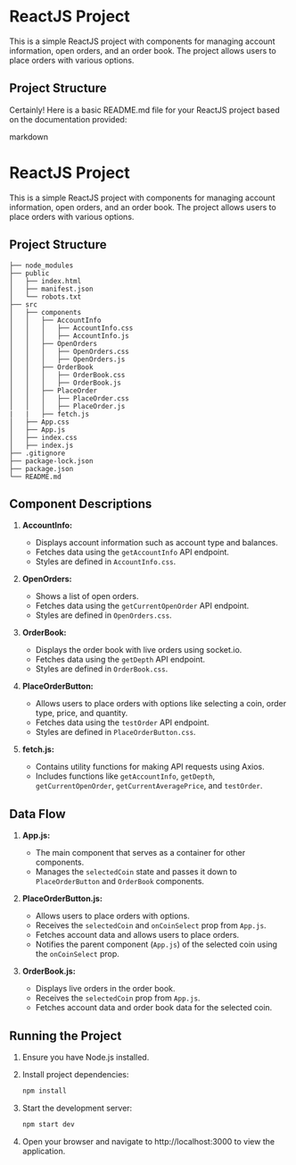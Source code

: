 # ReactJS Project

This is a simple ReactJS project with components for managing account information, open orders, and an order book. The project allows users to place orders with various options.

## Project Structure

Certainly! Here is a basic README.md file for your ReactJS project based on the documentation provided:

markdown

# ReactJS Project

This is a simple ReactJS project with components for managing account information, open orders, and an order book. The project allows users to place orders with various options.

## Project Structure

```
├── node_modules
├── public
│   ├── index.html
│   ├── manifest.json
│   └── robots.txt
├── src
│   ├── components
│   │   ├── AccountInfo
│   │   │   ├── AccountInfo.css
│   │   │   ├── AccountInfo.js
│   │   ├── OpenOrders
│   │   │   ├── OpenOrders.css
│   │   │   ├── OpenOrders.js
│   │   ├── OrderBook
│   │   │   ├── OrderBook.css
│   │   │   ├── OrderBook.js
│   │   ├── PlaceOrder
│   │   │   ├── PlaceOrder.css
│   │   │   ├── PlaceOrder.js
|   |   ├── fetch.js
│   ├── App.css
│   ├── App.js
│   ├── index.css
│   ├── index.js
├── .gitignore
├── package-lock.json
├── package.json
└── README.md
```

## Component Descriptions

1. **AccountInfo:**

   - Displays account information such as account type and balances.
   - Fetches data using the `getAccountInfo` API endpoint.
   - Styles are defined in `AccountInfo.css`.

2. **OpenOrders:**

   - Shows a list of open orders.
   - Fetches data using the `getCurrentOpenOrder` API endpoint.
   - Styles are defined in `OpenOrders.css`.

3. **OrderBook:**

   - Displays the order book with live orders using socket.io.
   - Fetches data using the `getDepth` API endpoint.
   - Styles are defined in `OrderBook.css`.

4. **PlaceOrderButton:**

   - Allows users to place orders with options like selecting a coin, order type, price, and quantity.
   - Fetches data using the `testOrder` API endpoint.
   - Styles are defined in `PlaceOrderButton.css`.

5. **fetch.js:**
   - Contains utility functions for making API requests using Axios.
   - Includes functions like `getAccountInfo`, `getDepth`, `getCurrentOpenOrder`, `getCurrentAveragePrice`, and `testOrder`.

## Data Flow

1. **App.js:**

   - The main component that serves as a container for other components.
   - Manages the `selectedCoin` state and passes it down to `PlaceOrderButton` and `OrderBook` components.

2. **PlaceOrderButton.js:**

   - Allows users to place orders with options.
   - Receives the `selectedCoin` and `onCoinSelect` prop from `App.js`.
   - Fetches account data and allows users to place orders.
   - Notifies the parent component (`App.js`) of the selected coin using the `onCoinSelect` prop.

3. **OrderBook.js:**
   - Displays live orders in the order book.
   - Receives the `selectedCoin` prop from `App.js`.
   - Fetches account data and order book data for the selected coin.

## Running the Project

1. Ensure you have Node.js installed.

2. Install project dependencies:

   ```bash
   npm install
   ```

3. Start the development server:

   ```bash
   npm start dev
   ```

4. Open your browser and navigate to http://localhost:3000 to view the application.
